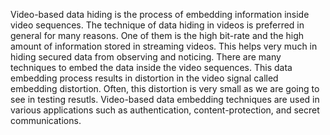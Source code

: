 Video-based data hiding is the process of embedding information inside video sequences. 
The technique of data hiding in videos is preferred in general for many reasons. 
One of them is the high bit-rate and the high amount of information stored in streaming videos. 
This helps very much in hiding secured data from observing and noticing. 
There are many techniques to embed the data inside the video sequences. 
This data embedding process results in distortion in the video signal called embedding distortion. 
Often, this distortion is very small as we are going to see in testing resutls. 
Video-based data embedding techniques are used in various applications such as authentication, content-protection, and secret communications.
